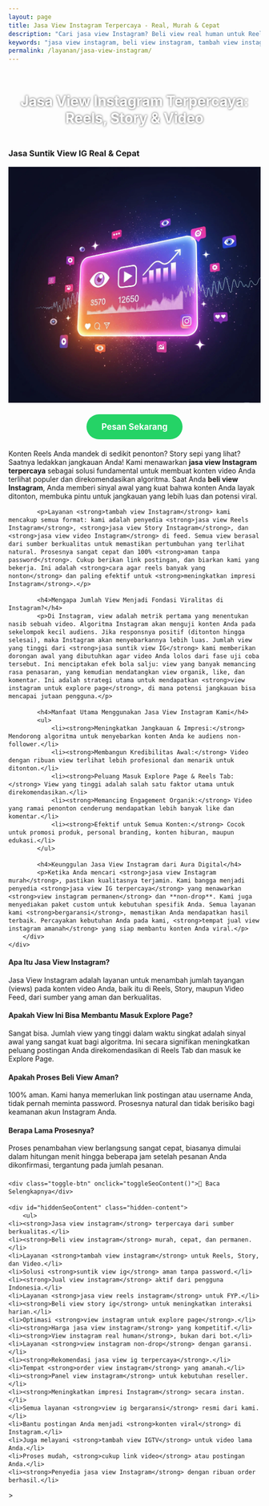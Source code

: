 ```yaml
---
layout: page
title: Jasa View Instagram Terpercaya - Real, Murah & Cepat
description: "Cari jasa view Instagram? Beli view real human untuk Reels, Story, dan Video Feed. Layanan suntik view IG terpercaya, aman, dan bergaransi untuk menaikkan jangkauan dan masuk Explore Page."
keywords: "jasa view instagram, beli view instagram, tambah view instagram, jual view instagram, suntik view ig, order view ig, panel view instagram, jasa view reels instagram, beli view reels, tambah view reels ig, jasa view story instagram, beli view story ig, jasa viral instagram, cara agar reels banyak yang nonton, menambah jangkauan reels, jasa fyp instagram, view instagram untuk explore page, meningkatkan impresi instagram, jasa view instagram terpercaya, view instagram real human, view instagram aktif, view instagram permanen, jasa view ig aman, view ig non-drop"
permalink: /layanan/jasa-view-instagram/
---
```


<script type="application/ld+json">
{
  "@context": "https://schema.org",
  "@graph": [
    {
      "@type": "WebSite",
      "@id": "https://auradigital.id/#website",
      "url": "https://auradigital.id/",
      "name": "auradigital.id"
    },
    {
      "@type": "WebPage",
      "@id": "https://auradigital.id/layanan/jasa-view-instagram/#webpage",
      "url": "https://auradigital.id/layanan/jasa-view-instagram/",
      "name": "Jasa View Instagram | Reels, Story, Video | Real & Terpercaya",
      "isPartOf": {
        "@id": "https://auradigital.id/#website"
      },
      "breadcrumb": {
        "@id": "https://auradigital.id/layanan/jasa-view-instagram/#breadcrumb"
      },
      "description": "Butuh jasa view Instagram? Kami adalah solusi untuk membuat konten video (Reels, Story, Feed) Anda terlihat populer dan viral. Layanan suntik view IG terpercaya untuk membantu post masuk Explore Page."
    },
    {
      "@type": "Service",
      "name": "Jasa View Instagram (Reels, Story, Video)",
      "serviceType": "Social Media Engagement",
      "provider": {
        "@type": "WebSite",
        "name": "auradigital.id",
        "url": "https://auradigital.id/"
      },
      "areaServed": {
        "@type": "Country",
        "name": "Indonesia"
      },
      "description": "Jasa tambah view Instagram dari akun real human Indonesia untuk meningkatkan jangkauan dan kredibilitas postingan Reels, Story, dan Video Feed. Layanan terpercaya untuk membantu konten Anda menjadi viral."
    },
    {
      "@type": "Product",
      "name": "Paket View Instagram (Reels, Story, Video)",
      "image": "https://raw.githubusercontent.com/AzkaAtta/azkaatta.github.io/main/image/jasa-view-instagram.webp",
      "description": "Beli paket view untuk postingan video Instagram (Reels, Story, Video Feed). Dikerjakan oleh akun real dan aktif untuk meningkatkan jangkauan, kredibilitas, dan peluang masuk Explore Page.",
      "brand": {
        "@type": "Brand",
        "name": "auradigital.id"
      },
      "offers": {
        "@type": "Offer",
        "priceCurrency": "IDR",
        "price": "1000",
        "availability": "https://schema.org/InStock",
        "url": "https://auradigital.id/layanan/jasa-view-instagram/"
      }
    },
    {
      "@type": "BreadcrumbList",
      "@id": "https://auradigital.id/layanan/jasa-view-instagram/#breadcrumb",
      "itemListElement": [
        {
          "@type": "ListItem",
          "position": 1,
          "name": "Home",
          "item": "https://auradigital.id/"
        },
        {
          "@type": "ListItem",
          "position": 2,
          "name": "Layanan",
          "item": "https://auradigital.id/layanan/"
        },
        {
          "@type": "ListItem",
          "position": 3,
          "name": "Jasa View Instagram",
          "item": "https://auradigital.id/layanan/jasa-view-instagram/"
        }
      ]
    },
    {
      "@type": "FAQPage",
      "mainEntity": [
        {
          "@type": "Question",
          "name": "Apa itu Jasa View Instagram?",
          "acceptedAnswer": {
            "@type": "Answer",
            "text": "Jasa View Instagram adalah layanan untuk menambah jumlah tayangan (views) pada konten video Anda, baik itu di Reels, Story, maupun Video Feed, dari akun-akun real dan aktif."
          }
        },
        {
          "@type": "Question",
          "name": "Apakah View ini bisa membantu masuk Explore Page?",
          "acceptedAnswer": {
            "@type": "Answer",
            "text": "Ya, jumlah view yang tinggi dalam waktu singkat adalah sinyal awal yang sangat kuat bagi algoritma Instagram. Ini secara signifikan meningkatkan peluang postingan Anda direkomendasikan dan masuk ke Explore Page."
          }
        },
        {
          "@type": "Question",
          "name": "Apakah prosesnya aman?",
          "acceptedAnswer": {
            "@type": "Answer",
            "text": "Sangat aman. Kami hanya memerlukan link postingan atau username Anda, tidak perlu password. Semua view berasal dari sumber yang aman, sehingga prosesnya natural dan tidak berisiko bagi akun Anda."
          }
        }
      ]
    }
  ]
}
</script>

<h1 style="text-align: center; color: #fff; text-shadow: 0 0 4px rgba(0,0,0,0.7); padding: 20px 15px;">
    Jasa View Instagram Terpercaya: Reels, Story & Video
</h1>

<div class="jasa-top-komen-tiktok-container">
    <div class="service-card" id="jasa-view-instagram-card" onclick="toggleService(this)">
        <h3>Jasa Suntik View IG Real & Cepat</h3>
        <img src="https://raw.githubusercontent.com/AzkaAtta/azkaatta.github.io/main/image/jasa-view-instagram.webp" alt="Jasa View Instagram untuk Explore Page" style="max-width:100%; height:auto;" loading="lazy">
        <a href="https://wa.me/62895402343693?text=Halo,%20saya%20tertarik%20dengan%20Jasa%20View%20Instagram.%20Bisa%20info%20lebih%20lanjut?" target="_blank" class="whatsapp-button" style="display: block; width: fit-content; margin: 20px auto; padding: 15px 30px; background-color: #25D366; color: white; text-align: center; text-decoration: none; border-radius: 50px; font-size: 1.2em; font-weight: bold; transition: background-color 0.3s ease;">
            Pesan Sekarang
        </a>
        <div class="service-description">
            <p>Konten Reels Anda mandek di sedikit penonton? Story sepi yang lihat? Saatnya ledakkan jangkauan Anda! Kami menawarkan <strong>jasa view Instagram terpercaya</strong> sebagai solusi fundamental untuk membuat konten video Anda terlihat populer dan direkomendasikan algoritma. Saat Anda <strong>beli view Instagram</strong>, Anda memberi sinyal awal yang kuat bahwa konten Anda layak ditonton, membuka pintu untuk jangkauan yang lebih luas dan potensi viral.</p>

            <p>Layanan <strong>tambah view Instagram</strong> kami mencakup semua format: kami adalah penyedia <strong>jasa view Reels Instagram</strong>, <strong>jasa view Story Instagram</strong>, dan <strong>jasa view video Instagram</strong> di feed. Semua view berasal dari sumber berkualitas untuk memastikan pertumbuhan yang terlihat natural. Prosesnya sangat cepat dan 100% <strong>aman tanpa password</strong>. Cukup berikan link postingan, dan biarkan kami yang bekerja. Ini adalah <strong>cara agar reels banyak yang nonton</strong> dan paling efektif untuk <strong>meningkatkan impresi Instagram</strong>.</p>

            <h4>Mengapa Jumlah View Menjadi Fondasi Viralitas di Instagram?</h4>
            <p>Di Instagram, view adalah metrik pertama yang menentukan nasib sebuah video. Algoritma Instagram akan menguji konten Anda pada sekelompok kecil audiens. Jika responsnya positif (ditonton hingga selesai), maka Instagram akan menyebarkannya lebih luas. Jumlah view yang tinggi dari <strong>jasa suntik view IG</strong> kami memberikan dorongan awal yang dibutuhkan agar video Anda lolos dari fase uji coba tersebut. Ini menciptakan efek bola salju: view yang banyak memancing rasa penasaran, yang kemudian mendatangkan view organik, like, dan komentar. Ini adalah strategi utama untuk mendapatkan <strong>view instagram untuk explore page</strong>, di mana potensi jangkauan bisa mencapai jutaan pengguna.</p>

            <h4>Manfaat Utama Menggunakan Jasa View Instagram Kami</h4>
            <ul>
                <li><strong>Meningkatkan Jangkauan & Impresi:</strong> Mendorong algoritma untuk menyebarkan konten Anda ke audiens non-follower.</li>
                <li><strong>Membangun Kredibilitas Awal:</strong> Video dengan ribuan view terlihat lebih profesional dan menarik untuk ditonton.</li>
                <li><strong>Peluang Masuk Explore Page & Reels Tab:</strong> View yang tinggi adalah salah satu faktor utama untuk direkomendasikan.</li>
                <li><strong>Memancing Engagement Organik:</strong> Video yang ramai penonton cenderung mendapatkan lebih banyak like dan komentar.</li>
                <li><strong>Efektif untuk Semua Konten:</strong> Cocok untuk promosi produk, personal branding, konten hiburan, maupun edukasi.</li>
            </ul>

            <h4>Keunggulan Jasa View Instagram dari Aura Digital</h4>
            <p>Ketika Anda mencari <strong>jasa view Instagram murah</strong>, pastikan kualitasnya terjamin. Kami bangga menjadi penyedia <strong>jasa view IG terpercaya</strong> yang menawarkan <strong>view instagram permanen</strong> dan **non-drop**. Kami juga menyediakan paket custom untuk kebutuhan spesifik Anda. Semua layanan kami <strong>bergaransi</strong>, memastikan Anda mendapatkan hasil terbaik. Percayakan kebutuhan Anda pada kami, <strong>tempat jual view instagram amanah</strong> yang siap membantu konten Anda viral.</p>
        </div>
    </div>
</div>

<style>
  /* Struktur CSS Anda tidak diubah */
</style>

<div class="accordion">
  <div class="accordion-item">
    <div class="accordion-title"><h4>Apa Itu Jasa View Instagram?</h4></div>
    <div class="accordion-content">
      Jasa View Instagram adalah layanan untuk menambah jumlah tayangan (views) pada konten video Anda, baik itu di Reels, Story, maupun Video Feed, dari sumber yang aman dan berkualitas.
    </div>
  </div>

  <div class="accordion-item">
    <div class="accordion-title"><h4>Apakah View Ini Bisa Membantu Masuk Explore Page?</h4></div>
    <div class="accordion-content">
      Sangat bisa. Jumlah view yang tinggi dalam waktu singkat adalah sinyal awal yang sangat kuat bagi algoritma. Ini secara signifikan meningkatkan peluang postingan Anda direkomendasikan di Reels Tab dan masuk ke Explore Page.
    </div>
  </div>

  <div class="accordion-item">
    <div class="accordion-title"><h4>Apakah Proses Beli View Aman?</h4></div>
    <div class="accordion-content">
      100% aman. Kami hanya memerlukan link postingan atau username Anda, tidak pernah meminta password. Prosesnya natural dan tidak berisiko bagi keamanan akun Instagram Anda.
    </div>
  </div>
  
  <div class="accordion-item">
    <div class="accordion-title"><h4>Berapa Lama Prosesnya?</h4></div>
    <div class="accordion-content">
      Proses penambahan view berlangsung sangat cepat, biasanya dimulai dalam hitungan menit hingga beberapa jam setelah pesanan Anda dikonfirmasi, tergantung pada jumlah pesanan.
    </div>
  </div>
</div>

<script>
  // Struktur JS Anda tidak diubah
</script>


<style>
  /* Struktur CSS Anda tidak diubah */
</style>

<div class="toggle-container">

    <div class="toggle-btn" onclick="toggleSeoContent()">📌 Baca Selengkapnya</div>
    
    <div id="hiddenSeoContent" class="hidden-content">
        <ul>
    <li><strong>Jasa view instagram</strong> terpercaya dari sumber berkualitas.</li>
    <li><strong>Beli view instagram</strong> murah, cepat, dan permanen.</li>
    <li>Layanan <strong>tambah view instagram</strong> untuk Reels, Story, dan Video.</li>
    <li>Solusi <strong>suntik view ig</strong> aman tanpa password.</li>
    <li><strong>Jual view instagram</strong> aktif dari pengguna Indonesia.</li>
    <li>Layanan <strong>jasa view reels instagram</strong> untuk FYP.</li>
    <li><strong>Beli view story ig</strong> untuk meningkatkan interaksi harian.</li>
    <li>Optimasi <strong>view instagram untuk explore page</strong>.</li>
    <li><strong>Harga jasa view instagram</strong> yang kompetitif.</li>
    <li><strong>View instagram real human</strong>, bukan dari bot.</li>
    <li>Layanan <strong>view instagram non-drop</strong> dengan garansi.</li>
    <li><strong>Rekomendasi jasa view ig terpercaya</strong>.</li>
    <li>Tempat <strong>order view instagram</strong> yang amanah.</li>
    <li><strong>Panel view instagram</strong> untuk kebutuhan reseller.</li>
    <li><strong>Meningkatkan impresi Instagram</strong> secara instan.</li>
    <li>Semua layanan <strong>view ig bergaransi</strong> resmi dari kami.</li>
    <li>Bantu postingan Anda menjadi <strong>konten viral</strong> di Instagram.</li>
    <li>Juga melayani <strong>tambah view IGTV</strong> untuk video lama Anda.</li>
    <li>Proses mudah, <strong>cukup link video</strong> atau postingan Anda.</li>
    <li><strong>Penyedia jasa view Instagram</strong> dengan ribuan order berhasil.</li>
</ul>
    </div>
</div>

<style>
    .toggle-container {
        margin-top: 20px; 
    }
    .toggle-btn {
        cursor: pointer;
        /* Warna tombol diubah agar kontras dengan background gelap */
        color: #67e8f9; /* Biru Cyan Terang */
        text-decoration: underline;
        display: inline-block;
        font-weight: bold;
        text-shadow: 0 1px 2px rgba(0,0,0,0.5);
    }
    .hidden-content {
        /* KUNCI #1: Konten disembunyikan di awal */
        display: none; 
        
        /* KUNCI #2: Style diubah menjadi transparan & teks putih */
        background: rgba(0, 0, 0, 0.25); /* Background semi-transparan gelap */
        backdrop-filter: blur(8px);
        color: #ffffff; /* Warna teks utama menjadi putih */
        border: 1px solid rgba(255, 255, 255, 0.15); /* Border efek kaca */
        
        margin-top: 15px;
        padding: 20px;
        border-radius: 12px;
        text-shadow: 0 1px 2px rgba(0,0,0,0.5); /* Bayangan agar teks mudah dibaca */
    }
    .hidden-content ul {
        margin: 0;
        padding-left: 20px;
    }
    .hidden-content li {
        margin-bottom: 8px;
    }
    .hidden-content strong {
        color: #93c5fd; /* Warna biru muda untuk keyword */
    }
</style>>

<script>
    function toggleSeoContent() {
        var content = document.getElementById("hiddenSeoContent");
        var button = document.querySelector(".toggle-btn");
        
        // Cek apakah konten sedang tersembunyi atau tidak
        if (content.style.display === "none" || content.style.display === "") {
            content.style.display = "block";
            button.textContent = "📌 Tutup Selengkapnya";
        } else {
            content.style.display = "none";
            button.textContent = "📌 Baca Selengkapnya";
        }
    }
</script>
<script>
    // Struktur JS Anda tidak diubah
</script>
